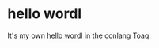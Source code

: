 # hello wordl
It's my own [hello wordl](https://github.com/lynn/hello-wordl/) in the conlang [Toaq](https://toaq.me).

